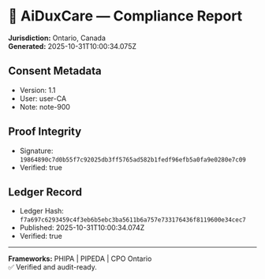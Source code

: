 # 🧾 AiDuxCare — Compliance Report
**Jurisdiction:** Ontario, Canada  
**Generated:** 2025-10-31T10:00:34.075Z

## Consent Metadata
- Version: 1.1
- User: user-CA
- Note: note-900

## Proof Integrity
- Signature: `19864890c7d0b55f7c92025db3ff5765ad582b1fedf96efb5a0fa9e0280e7c09`
- Verified: true

## Ledger Record
- Ledger Hash: `f7a697c6293459c4f3eb6b5ebc3ba5611b6a757e733176436f8119600e34cec7`
- Published: 2025-10-31T10:00:34.074Z
- Verified: true

---

**Frameworks:** PHIPA | PIPEDA | CPO Ontario  
✅ Verified and audit-ready.